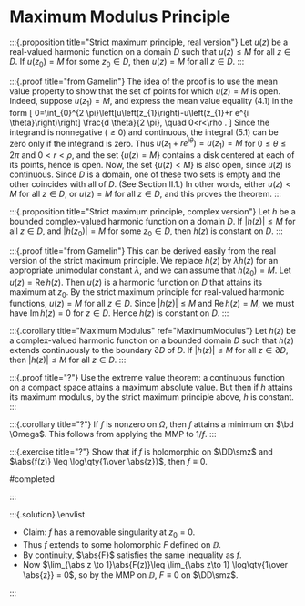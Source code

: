 # Maximum Modulus Principle

:::{.proposition title="Strict maximum principle, real version"}
Let $u(z)$ be a real-valued harmonic function on a domain $D$ such that $u(z) \leq M$ for all $z \in D$. 
If $u\left(z_{0}\right)=M$ for some $z_{0} \in D$, then $u(z)=M$ for all $z \in D$.
:::

:::{.proof title="from Gamelin"}
The idea of the proof is to use the mean value property to show that the set of points for which $u(z)=M$ is open. Indeed, suppose $u\left(z_{1}\right)=M$, and express the mean value equality (4.1) in the form
\[
0=\int_{0}^{2 \pi}\left[u\left(z_{1}\right)-u\left(z_{1}+r e^{i \theta}\right)\right] \frac{d \theta}{2 \pi}, \quad 0<r<\rho .
\]
Since the integrand is nonnegative $(\geq 0)$ and continuous, the integral (5.1) can be zero only if the integrand is zero. Thus $u\left(z_{1}+r e^{i \theta}\right)=u\left(z_{1}\right)=M$ for $0 \leq \theta \leq 2 \pi$ and $0<r<\rho$, and the set $\{u(z)=M\}$ contains a disk centered at each of its points, hence is open. Now, the set $\{u(z)<M\}$ is also open, since $u(z)$ is continuous. Since $D$ is a domain, one of these two sets is empty and the other coincides with all of $D$. (See Section II.1.) In other words, either $u(z)<M$ for all $z \in D$, or $u(z)=M$ for all $z \in D$, and this proves the theorem.
:::

:::{.proposition title="Strict maximum principle, complex version"}
Let $h$ be a bounded complex-valued harmonic function on a domain $D$. If $|h(z)| \leq M$ for all $z \in D$, and $\left|h\left(z_{0}\right)\right|=M$ for some $z_{0} \in D$, then $h(z)$ is constant on $D$.
:::

:::{.proof title="from Gamelin"}
This can be derived easily from the real version of the strict maximum principle. We replace $h(z)$ by $\lambda h(z)$ for an appropriate unimodular constant $\lambda$, and we can assume that $h\left(z_{0}\right)=M$. Let $u(z)=\operatorname{Re} h(z)$. Then $u(z)$ is a harmonic function on $D$ that attains its maximum at $z_{0}$. By the strict maximum principle for real-valued harmonic functions, $u(z)=M$ for all $z \in D$. Since $|h(z)| \leq M$ and $\operatorname{Re} h(z)=M$, we must have $\operatorname{Im} h(z)=0$ for $z \in D$. Hence $h(z)$ is constant on $D$.
:::

:::{.corollary title="Maximum Modulus" ref="MaximumModulus"}
Let $h(z)$ be a complex-valued harmonic function on a bounded domain $D$ such that $h(z)$ extends continuously to the boundary $\partial D$ of $D .$ If $|h(z)| \leq M$ for all $z \in \partial D$, then $|h(z)| \leq M$ for all $z \in D$.
:::

:::{.proof title="?"}
Use the extreme value theorem: a continuous function on a compact space attains a maximum absolute value.
But then if $h$ attains its maximum modulus, by the strict maximum principle above, $h$ is constant.
:::

:::{.corollary title="?"}
If $f$ is nonzero on $\Omega$, then $f$ attains a minimum on $\bd \Omega$.
This follows from applying the MMP to $1/f$.
:::

:::{.exercise title="?"}
Show that if $f$ is holomorphic on $\DD\smz$ and $\abs{f(z)} \leq \log\qty{1\over \abs{z}}$, then $f\equiv 0$.

#completed

:::

:::{.solution}
\envlist

- Claim: $f$ has a removable singularity at $z_0=0$.
- Thus $f$ extends to some holomorphic $F$ defined on $\DD$.
- By continuity, $\abs{F}$ satisfies the same inequality as $f$.
- Now $\lim_{\abs z \to 1}\abs{F(z)}\leq \lim_{\abs z\to 1} \log\qty{1\over \abs{z}} = 0$, so by the MMP on $\DD$, $F\equiv 0$ on $\DD\smz$.

:::



